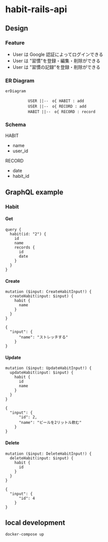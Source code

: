 # habit-rails-api

## Design

### Feature

* User は Google 認証によってログインできる
* User は "習慣"を登録・編集・削除ができる
* User は "習慣の記録"を登録・削除ができる

### ER Diagram

```mermaid
erDiagram

          USER ||--　o{ HABIT : add
          USER ||--　o{ RECORD : add
          HABIT ||--　o{ RECORD : record
```

### Schema

HABIT
* name
* user_id

RECORD
* date
* habit_id

## GraphQL example

### Habit

#### Get

```
query {
  habit(id: "2") {
    id
    name
    records {
      id
      date
    }
  }
}
```

#### Create

```
mutation ($input: CreateHabitInput!) {
  createHabit(input: $input) {
    habit {
      name
    }
  }
}
```

```
{
  "input": {
      "name": "ストレッチする"
    }
}
```

#### Update

```
mutation ($input: UpdateHabitInput!) {
  updateHabit(input: $input) {
    habit {
      id
      name
    }
  }
}
```

```
{
  "input": {
      "id": 2,
      "name": "ビールを2リットル飲む"
    }
}
```

#### Delete

```
mutation ($input: DeleteHabitInput!) {
  deleteHabit(input: $input) {
    habit {
      id
    }
  }
}
```

```
{
  "input": {
      "id": 4
    }
}
```

## local development

```
docker-compose up
```
